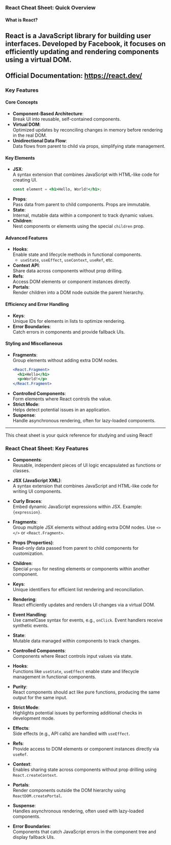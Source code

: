### React Cheat Sheet: Quick Overview  

#### **What is React?**  
React is a JavaScript library for building user interfaces. Developed by Facebook, it focuses on efficiently updating and rendering components using a virtual DOM.  
<br>
Official Documentation: https://react.dev/ 
---

### **Key Features**  

#### **Core Concepts**
- **Component-Based Architecture**:  
  Break UI into reusable, self-contained components.  
- **Virtual DOM**:  
  Optimized updates by reconciling changes in memory before rendering in the real DOM.  
- **Unidirectional Data Flow**:  
  Data flows from parent to child via props, simplifying state management.

#### **Key Elements**
- **JSX**:  
  A syntax extension that combines JavaScript with HTML-like code for creating UI.  
  ```jsx
  const element = <h1>Hello, World!</h1>;
  ```  
- **Props**:  
  Pass data from parent to child components. Props are immutable.  
- **State**:  
  Internal, mutable data within a component to track dynamic values.  
- **Children**:  
  Nest components or elements using the special `children` prop.  

#### **Advanced Features**
- **Hooks**:  
  Enable state and lifecycle methods in functional components.  
  - `useState`, `useEffect`, `useContext`, `useRef`, etc.  
- **Context API**:  
  Share data across components without prop drilling.  
- **Refs**:  
  Access DOM elements or component instances directly.  
- **Portals**:  
  Render children into a DOM node outside the parent hierarchy.  

#### **Efficiency and Error Handling**
- **Keys**:  
  Unique IDs for elements in lists to optimize rendering.  
- **Error Boundaries**:  
  Catch errors in components and provide fallback UIs.  

#### **Styling and Miscellaneous**
- **Fragments**:  
  Group elements without adding extra DOM nodes.  
  ```jsx
  <React.Fragment>
    <h1>Hello</h1>
    <p>World!</p>
  </React.Fragment>
  ```  
- **Controlled Components**:  
  Form elements where React controls the value.  
- **Strict Mode**:  
  Helps detect potential issues in an application.  
- **Suspense**:  
  Handle asynchronous rendering, often for lazy-loaded components.  

---

This cheat sheet is your quick reference for studying and using React!




### React Cheat Sheet: Key Features  

- **Components**:  
  Reusable, independent pieces of UI logic encapsulated as functions or classes.  

- **JSX (JavaScript XML)**:  
  A syntax extension that combines JavaScript and HTML-like code for writing UI components.  

- **Curly Braces**:  
  Embed dynamic JavaScript expressions within JSX. Example: `{expression}`.

- **Fragments**:  
  Group multiple JSX elements without adding extra DOM nodes. Use `<></>` or `<React.Fragment>`.  

- **Props (Properties)**:  
  Read-only data passed from parent to child components for customization.  

- **Children**:  
  Special `props` for nesting elements or components within another component.  

- **Keys**:  
  Unique identifiers for efficient list rendering and reconciliation.  

- **Rendering**:  
  React efficiently updates and renders UI changes via a virtual DOM.  

- **Event Handling**:  
  Use camelCase syntax for events, e.g., `onClick`. Event handlers receive synthetic events.  

- **State**:  
  Mutable data managed within components to track changes.  

- **Controlled Components**:  
  Components where React controls input values via state.  

- **Hooks**:  
  Functions like `useState`, `useEffect` enable state and lifecycle management in functional components.  

- **Purity**:  
  React components should act like pure functions, producing the same output for the same input.  

- **Strict Mode**:  
  Highlights potential issues by performing additional checks in development mode.  

- **Effects**:  
  Side effects (e.g., API calls) are handled with `useEffect`.  

- **Refs**:  
  Provide access to DOM elements or component instances directly via `useRef`.  

- **Context**:  
  Enables sharing state across components without prop drilling using `React.createContext`.  

- **Portals**:  
  Render components outside the DOM hierarchy using `ReactDOM.createPortal`.  

- **Suspense**:  
  Handles asynchronous rendering, often used with lazy-loaded components.  

- **Error Boundaries**:  
  Components that catch JavaScript errors in the component tree and display fallback UIs.
